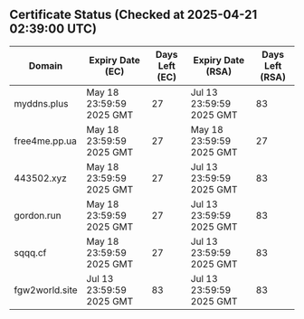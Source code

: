 ## Certificate Status (Checked at 2025-04-21 02:39:00 UTC)
| Domain | Expiry Date (EC) | Days Left (EC) | Expiry Date (RSA) | Days Left (RSA) |
|--------|-------------------|----------------|--------------------|--------------------|
| myddns.plus | May 18 23:59:59 2025 GMT | 27 | Jul 13 23:59:59 2025 GMT | 83 |
| free4me.pp.ua | May 18 23:59:59 2025 GMT | 27 | May 18 23:59:59 2025 GMT | 27 |
| 443502.xyz | May 18 23:59:59 2025 GMT | 27 | Jul 13 23:59:59 2025 GMT | 83 |
| gordon.run | May 18 23:59:59 2025 GMT | 27 | Jul 13 23:59:59 2025 GMT | 83 |
| sqqq.cf | May 18 23:59:59 2025 GMT | 27 | Jul 13 23:59:59 2025 GMT | 83 |
| fgw2world.site | Jul 13 23:59:59 2025 GMT | 83 | Jul 13 23:59:59 2025 GMT | 83 |
